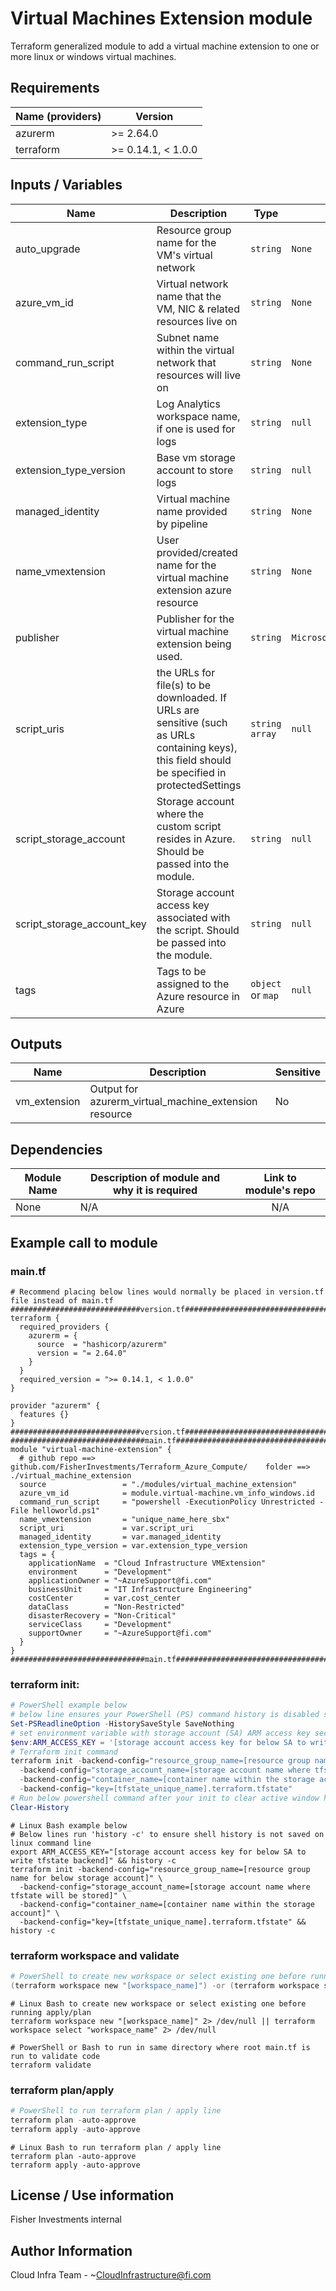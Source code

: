 # Virtual Machines Extension module

Terraform generalized module to add a virtual machine extension to one or more linux or windows virtual machines.

## Requirements

| Name (providers)   | Version            |
|--------------------|--------------------|
| azurerm            | >= 2.64.0          |
| terraform          | >= 0.14.1, < 1.0.0 |


## Inputs / Variables

| Name              | Description                              | Type    | Default Value   | Required | Sensitive |
|-------------------|------------------------------------------|---------|-----------------|:--------:| --------- |
| auto_upgrade | Resource group name for the VM's virtual network | `string` | `None`  | yes | no |
| azure_vm_id | Virtual network name that the VM, NIC & related resources live on | `string` | `None`  | yes | no |
| command_run_script | Subnet name within the virtual network that resources will live on | `string` | `None`  | yes | no |
| extension_type | Log Analytics workspace name, if one is used for logs | `string` | `null`  | yes | no |
| extension_type_version | Base vm storage account to store logs | `string` | `null`  | yes | no |
| managed_identity | Virtual machine name provided by pipeline | `string` | `None`  | yes | no |
| name_vmextension | User provided/created name for the virtual machine extension azure resource | `string` | `None` | yes | no |
| publisher | Publisher for the virtual machine extension being used. | `string` | `Microsoft.Azure.Extensions`  | yes | no |
| script_uris | the URLs for file(s) to be downloaded. If URLs are sensitive (such as URLs containing keys), this field should be specified in protectedSettings | `string array` | `null` | no | no |
| script_storage_account | Storage account where the custom script resides in Azure. Should be passed into the module. | `string` | `null` | yes | no |
| script_storage_account_key | Storage account access key associated with the script. Should be passed into the module. | `string` | `null` | yes | no |
| tags | Tags to be assigned to the Azure resource in Azure | `object` or `map` | `null` | yes | no |

## Outputs
| Name              | Description                              | Sensitive |
|-------------------|------------------------------------------|-----------|
| vm_extension | Output for azurerm_virtual_machine_extension resource | No |

## Dependencies

| Module Name       | Description of module and why it is required | Link to module's repo |
|-------------------|----------------------------------------------|:---------------------:|
| None              | N/A                                          | N/A                   |


## Example call to module

### main.tf
```HCL
# Recommend placing below lines would normally be placed in version.tf file instead of main.tf
#############################version.tf####################################
terraform {
  required_providers {
    azurerm = {
      source  = "hashicorp/azurerm"
      version = "= 2.64.0"
    }
  }
  required_version = ">= 0.14.1, < 1.0.0"
}

provider "azurerm" {
  features {}
}
#############################version.tf####################################
##############################main.tf######################################
module "virtual-machine-extension" {
  # github repo ==> github.com/FisherInvestments/Terraform_Azure_Compute/    folder ==> ./virtual_machine_extension
  source                 = "./modules/virtual_machine_extension"
  azure_vm_id            = module.virtual-machine.vm_info_windows.id
  command_run_script     = "powershell -ExecutionPolicy Unrestricted -File helloworld.ps1"
  name_vmextension       = "unique_name_here_sbx"
  script_uri             = var.script_uri
  managed_identity       = var.managed_identity
  extension_type_version = var.extension_type_version
  tags = {
    applicationName  = "Cloud Infrastructure VMExtension"
    environment      = "Development"
    applicationOwner = "~AzureSupport@fi.com"
    businessUnit     = "IT Infrastructure Engineering"
    costCenter       = var.cost_center
    dataClass        = "Non-Restricted"
    disasterRecovery = "Non-Critical"
    serviceClass     = "Development"
    supportOwner     = "~AzureSupport@fi.com"
  }
}
##############################main.tf######################################
```
### terraform init:
```PowerShell
# PowerShell example below
# below line ensures your PowerShell (PS) command history is disabled so it will not save powershell commands below (including  secrets) to a text file on your local system
Set-PSReadlineOption -HistorySaveStyle SaveNothing
# set environment variable with storage account (SA) ARM access key secret
$env:ARM_ACCESS_KEY = '[storage account access key for below SA to write tfstate backend]'
# Terraform init command
terraform init -backend-config="resource_group_name=[resource group name for below storage account]" \
  -backend-config="storage_account_name=[storage account name where tfstate will be stored]" \
  -backend-config="container_name=[container name within the storage account]" \
  -backend-config="key=[tfstate_unique_name].terraform.tfstate"
# Run below powershell command after your init to clear active window history to protect secret
Clear-History
```
```Shell
# Linux Bash example below
# Below lines run 'history -c' to ensure shell history is not saved on linux command line
export ARM_ACCESS_KEY="[storage account access key for below SA to write tfstate backend]" && history -c
terraform init -backend-config="resource_group_name=[resource group name for below storage account]" \
  -backend-config="storage_account_name=[storage account name where tfstate will be stored]" \
  -backend-config="container_name=[container name within the storage account]" \
  -backend-config="key=[tfstate_unique_name].terraform.tfstate" && history -c
```
### terraform workspace and validate
```PowerShell
# PowerShell to create new workspace or select existing one before running apply/plan
(terraform workspace new "[workspace_name]") -or (terraform workspace select "workspace_name")
```
```Shell
# Linux Bash to create new workspace or select existing one before running apply/plan
terraform workspace new "[workspace_name]" 2> /dev/null || terraform workspace select "workspace_name" 2> /dev/null
```
```
# PowerShell or Bash to run in same directory where root main.tf is run to validate code
terraform validate
```
### terraform plan/apply
```PowerShell
# PowerShell to run terraform plan / apply line
terraform plan -auto-approve
terraform apply -auto-approve
```
```Shell
# Linux Bash to run terraform plan / apply line
terraform plan -auto-approve
terraform apply -auto-approve
```


## License / Use information

Fisher Investments internal


## Author Information

Cloud Infra Team - ~CloudInfrastructure@fi.com
